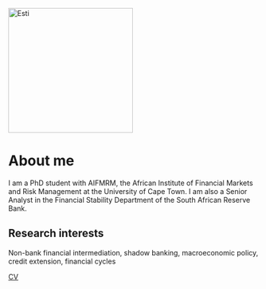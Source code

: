 <p align="left">
  <img src="https://fb-s-b-a.akamaihd.net/h-ak-xpl1/v/t1.0-9/17309232_10158268905790456_4024371653154109917_n.jpg?oh=cc6bbb1be03803d008ac38957b5d563b&oe=5970776A&__gda__=1500379838_91599e475553cbcede4632b7d64c8c9e" alt="Esti" height="250" width="250">
  <br/>
</p>

# About me

I am a PhD student with AIFMRM, the African Institute of Financial Markets and Risk Management at the University of Cape Town. I am also a Senior Analyst in the Financial Stability Department of the South African Reserve Bank.  

## Research interests
Non-bank financial intermediation, shadow banking, macroeconomic policy, credit extension, financial cycles


[CV](https://45esti.github.io/EKemp.github.io/esti-cv.pdf)

